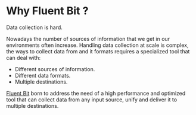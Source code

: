 # Why Fluent Bit ?

Data collection is hard.

Nowadays the number of sources of information that we get in our environments often increase. Handling data collection at scale is complex, the ways to collect data from and it formats requires a specialized tool that can deal with:

- Different sources of information.
- Different data formats.
- Multiple destinations.

[Fluent Bit](http://fluentbit.io) born to address the need of a high performance and optimized tool that can collect data from any input source, unify and deliver it to multiple destinations.
